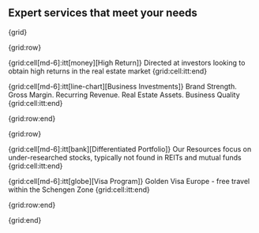 ## Expert services that meet your needs

{grid}

{grid:row}

{grid:cell[md-6]:itt[money][High Return]}
Directed at investors looking to obtain high returns in the real estate market
{grid:cell:itt:end}

{grid:cell[md-6]:itt[line-chart][Business Investments]}
Brand Strength. Gross Margin. Recurring Revenue. Real Estate Assets. Business Quality
{grid:cell:itt:end}

{grid:row:end}


{grid:row}

{grid:cell[md-6]:itt[bank][Differentiated Portfolio]}
Our Resources focus on under-researched stocks, typically not found in REITs and mutual funds
{grid:cell:itt:end}
    
{grid:cell[md-6]:itt[globe][Visa Program]}
Golden Visa Europe - free travel within the Schengen Zone
{grid:cell:itt:end}

{grid:row:end}

{grid:end}
